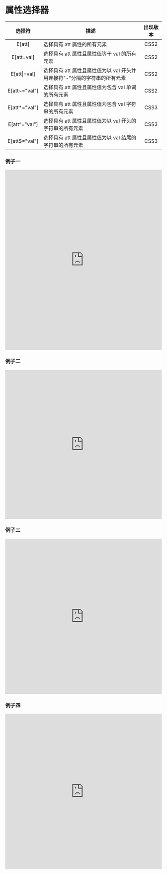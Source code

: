 # 属性选择器

|      选择符      | 描述                                                                      | 出现版本 |
| :--------------: | ------------------------------------------------------------------------- | :------: |
|      E[att]      | 选择具有 att 属性的所有元素                                               |   CSS2   |
|    E[att=val]    | 选择具有 att 属性且属性值等于 val 的所有元素                              |   CSS2   |
| E[att&#124;=val] | 选择具有 att 属性且属性值为以 val 开头并用连接符"-"分隔的字符串的所有元素 |   CSS2   |
|  E[att~="val"]   | 选择具有 att 属性且属性值为包含 val 单词的所有元素                        |   CSS2   |
|  E[att*="val"]   | 选择具有 att 属性且属性值为包含 val 字符串的所有元素                      |   CSS3   |
|  E[att^="val"]   | 选择具有 att 属性且属性值为以 val 开头的字符串的所有元素                  |   CSS3   |
|  E[att$="val"]   | 选择具有 att 属性且属性值为以 val 结尾的字符串的所有元素                  |   CSS3   |

### 例子一

<iframe height="580" style="width: 100%;" scrolling="no" title="css 属性选择器" src="https://codepen.io/347830076/embed/ZEWXpvo?height=265&theme-id=dark&default-tab=html,result" frameborder="no" loading="lazy" allowtransparency="true" allowfullscreen="true">
  See the Pen <a href='https://codepen.io/347830076/pen/ZEWXpvo'>css 属性选择器</a> by cylyiou
  (<a href='https://codepen.io/347830076'>@347830076</a>) on <a href='https://codepen.io'>CodePen</a>.
</iframe>

### 例子二

<iframe height="480" style="width: 100%;" scrolling="no" title="css 属性选择器2" src="https://codepen.io/347830076/embed/QWNqKmq?height=265&theme-id=dark&default-tab=html,result" frameborder="no" loading="lazy" allowtransparency="true" allowfullscreen="true">
  See the Pen <a href='https://codepen.io/347830076/pen/QWNqKmq'>css 属性选择器2</a> by cylyiou
  (<a href='https://codepen.io/347830076'>@347830076</a>) on <a href='https://codepen.io'>CodePen</a>.
</iframe>

### 例子三

<iframe height="500" style="width: 100%;" scrolling="no" title="css 属性选择器3" src="https://codepen.io/347830076/embed/NWNaRmw?height=265&theme-id=dark&default-tab=html,result" frameborder="no" loading="lazy" allowtransparency="true" allowfullscreen="true">
  See the Pen <a href='https://codepen.io/347830076/pen/NWNaRmw'>css 属性选择器3</a> by cylyiou
  (<a href='https://codepen.io/347830076'>@347830076</a>) on <a href='https://codepen.io'>CodePen</a>.
</iframe>

### 例子四

<iframe height="500" style="width: 100%;" scrolling="no" title="css 属性选择器4" src="https://codepen.io/347830076/embed/XWdeNWQ?height=265&theme-id=dark&default-tab=html,result" frameborder="no" loading="lazy" allowtransparency="true" allowfullscreen="true">
  See the Pen <a href='https://codepen.io/347830076/pen/XWdeNWQ'>css 属性选择器4</a> by cylyiou
  (<a href='https://codepen.io/347830076'>@347830076</a>) on <a href='https://codepen.io'>CodePen</a>.
</iframe>
